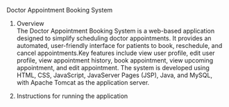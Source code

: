Doctor Appointment Booking System 

1. Overview   
The Doctor Appointment Booking System is a web-based application designed to simplify scheduling doctor appointments. It provides an automated, user-friendly interface for patients to book, reschedule, and cancel appointments.Key features include view user profile, edit user profile, view appointment history, book appointment, view upcoming appointment, and edit appointment. The system is developed using HTML, CSS, JavaScript, JavaServer Pages (JSP), Java, and MySQL, with Apache Tomcat as the application server.
      
2. Instructions for running the application
   
